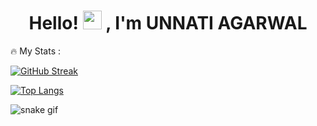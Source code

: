 <div id="header" align="center">
  <img src="https://komarev.com/ghpvc/?username=unnati14ag&style=flat-square&color=blue" alt=""/>
</div>
<h1 align="center">
  Hello!
  <img src="https://media.giphy.com/media/hvRJCLFzcasrR4ia7z/giphy.gif" width="30px"/>
  , I'm UNNATI AGARWAL
</h1

### 🔥 My Stats :
[![GitHub Streak](http://github-readme-streak-stats.herokuapp.com/?user=unnati14ag&theme=dark&background=000000)](https://git.io/streak-stats)

[![Top Langs](https://github-readme-stats.vercel.app/api/top-langs/?username=unnati14ag&layout=compact)](https://github.com/anuraghazra/github-readme-stats)

![snake gif](https://github.com/unnati14ag/unnati14ag/blob/output/github-contribution-grid-snake.gif)
